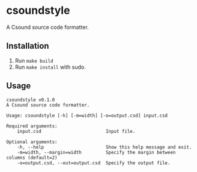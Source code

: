 # csoundstyle

A Csound source code formatter.

## Installation

1. Run `make build`
2. Run `make install` with sudo.

## Usage

```
csoundstyle v0.1.0
A Csound source code formatter.

Usage: csoundstyle [-h] [-m=width] [-o=output.csd] input.csd

Required arguments:
    input.csd                        Input file.

Optional arguments:
    -h, --help                       Show this help message and exit.
    -m=width, --margin=width         Specify the margin between columns (default=2)
    -o=output.csd, --out=output.csd  Specify the output file.
```
